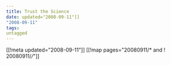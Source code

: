 ```yaml
---
title: Trust the Science
date: updated="2008-09-11"]]
"2008-09-11"
tags:
untagged
---
```

[[!meta updated="2008-09-11"]]
[[!map pages="20080911/* and ! 20080911/*/*"]]
